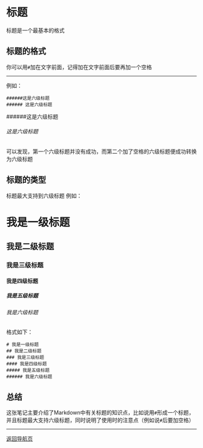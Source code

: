 # 标题
标题是一个最基本的格式

## 标题的格式
你可以用`#`加在文字前面，记得加在文字前面后要再加一个空格
___
例如：
```
######这是六级标题
###### 这是六级标题
```

######这是六级标题
###### 这是六级标题

可以发现，第一个六级标题并没有成功，而第二个加了空格的六级标题便成功转换为六级标题

## 标题的类型
标题最大支持到六级标题
例如：

# 我是一级标题
## 我是二级标题
### 我是三级标题
#### 我是四级标题
##### 我是五级标题
###### 我是六级标题

格式如下：
```
# 我是一级标题
## 我是二级标题
### 我是三级标题
#### 我是四级标题
##### 我是五级标题
###### 我是六级标题
```

## 总结
这张笔记主要介绍了Markdown中有关标题的知识点，比如说用`#`形成一个标题，并且标题最大支持六级标题，同时说明了使用时的注意点（例如说`#`后要加空格）

---
[返回导航页](index.md)
